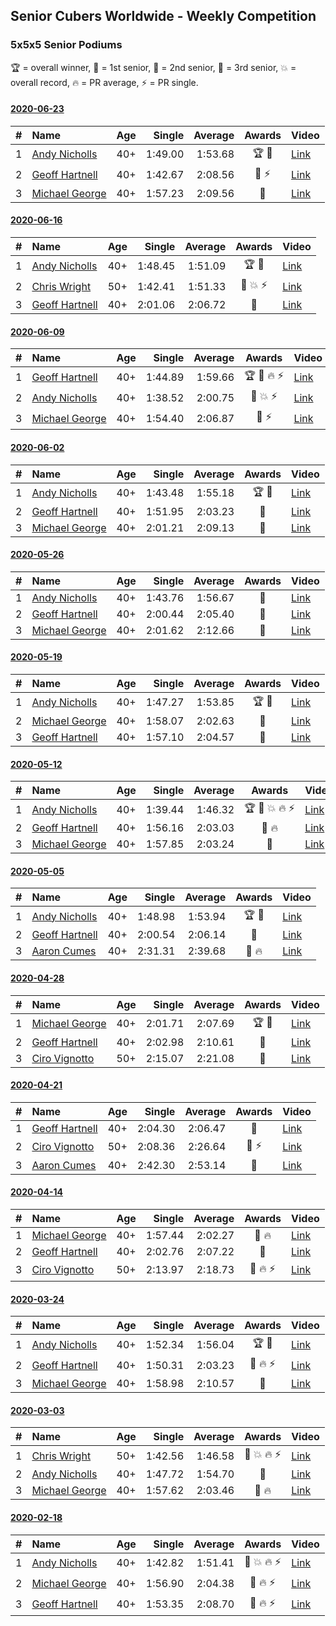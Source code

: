 ## Senior Cubers Worldwide - Weekly Competition
### 5x5x5 Senior Podiums
🏆 = overall winner, 🥇 = 1st senior, 🥈 = 2nd senior, 🥉 = 3rd senior, 💥 = overall record, 🔥 = PR average, ⚡ = PR single.

#### [2020-06-23](2020-06-23.md)

| # | Name | Age | Single | Average | Awards | Video |
| :--: | :-- | :--: | --: | --: | :--: | :-- |
| 1 | [<span style="white-space: nowrap">Andy Nicholls</span>](../../persons/andy_nicholls/555.md) | 40+ | 1:49.00 | 1:53.68 | <span style="white-space: nowrap">🏆 🥇</span> | [Link](https://www.facebook.com/events/268636114456043/permalink/280096353310019/) |
| 2 | [<span style="white-space: nowrap">Geoff Hartnell</span>](../../persons/geoff_hartnell/555.md) | 40+ | 1:42.67 | 2:08.56 | <span style="white-space: nowrap">🥈 ⚡</span> | [Link](https://www.facebook.com/events/268636114456043/permalink/270237950962526/) |
| 3 | [<span style="white-space: nowrap">Michael George</span>](../../persons/michael_george/555.md) | 40+ | 1:57.23 | 2:09.56 | 🥉 | [Link](https://www.facebook.com/events/268636114456043/permalink/281284263191228/) |

#### [2020-06-16](2020-06-16.md)

| # | Name | Age | Single | Average | Awards | Video |
| :--: | :-- | :--: | --: | --: | :--: | :-- |
| 1 | [<span style="white-space: nowrap">Andy Nicholls</span>](../../persons/andy_nicholls/555.md) | 40+ | 1:48.45 | 1:51.09 | <span style="white-space: nowrap">🏆 🥇</span> | [Link](https://www.facebook.com/events/256188575607890/permalink/258505805376167/) |
| 2 | [<span style="white-space: nowrap">Chris Wright</span>](../../persons/chris_wright/555.md) | 50+ | 1:42.41 | 1:51.33 | <span style="white-space: nowrap">🥈 💥 ⚡</span> | [Link](https://www.facebook.com/events/256188575607890/permalink/257123418847739/) |
| 3 | [<span style="white-space: nowrap">Geoff Hartnell</span>](../../persons/geoff_hartnell/555.md) | 40+ | 2:01.06 | 2:06.72 | 🥉 | [Link](https://www.facebook.com/events/256188575607890/permalink/257650645461683/) |

#### [2020-06-09](2020-06-09.md)

| # | Name | Age | Single | Average | Awards | Video |
| :--: | :-- | :--: | --: | --: | :--: | :-- |
| 1 | [<span style="white-space: nowrap">Geoff Hartnell</span>](../../persons/geoff_hartnell/555.md) | 40+ | 1:44.89 | 1:59.66 | <span style="white-space: nowrap">🏆 🥇 🔥 ⚡</span> | [Link](https://www.facebook.com/events/1130228284009045/permalink/1131991020499438/) |
| 2 | [<span style="white-space: nowrap">Andy Nicholls</span>](../../persons/andy_nicholls/555.md) | 40+ | 1:38.52 | 2:00.75 | <span style="white-space: nowrap">🥈 💥 ⚡</span> | [Link](https://www.facebook.com/events/1130228284009045/permalink/1131119780586562/) |
| 3 | [<span style="white-space: nowrap">Michael George</span>](../../persons/michael_george/555.md) | 40+ | 1:54.40 | 2:06.87 | <span style="white-space: nowrap">🥉 ⚡</span> | [Link](https://www.facebook.com/events/1130228284009045/permalink/1135087346856472/) |

#### [2020-06-02](2020-06-02.md)

| # | Name | Age | Single | Average | Awards | Video |
| :--: | :-- | :--: | --: | --: | :--: | :-- |
| 1 | [<span style="white-space: nowrap">Andy Nicholls</span>](../../persons/andy_nicholls/555.md) | 40+ | 1:43.48 | 1:55.18 | <span style="white-space: nowrap">🏆 🥇</span> | [Link](https://www.facebook.com/events/573401076937046/permalink/573751206902033/) |
| 2 | [<span style="white-space: nowrap">Geoff Hartnell</span>](../../persons/geoff_hartnell/555.md) | 40+ | 1:51.95 | 2:03.23 | 🥈 | [Link](https://www.facebook.com/events/573401076937046/permalink/575080210102466/) |
| 3 | [<span style="white-space: nowrap">Michael George</span>](../../persons/michael_george/555.md) | 40+ | 2:01.21 | 2:09.13 | 🥉 | [Link](https://www.facebook.com/events/573401076937046/permalink/575258266751327/) |

#### [2020-05-26](2020-05-26.md)

| # | Name | Age | Single | Average | Awards | Video |
| :--: | :-- | :--: | --: | --: | :--: | :-- |
| 1 | [<span style="white-space: nowrap">Andy Nicholls</span>](../../persons/andy_nicholls/555.md) | 40+ | 1:43.76 | 1:56.67 | 🥇 | [Link](https://www.facebook.com/events/637852836799991/permalink/639280209990587/) |
| 2 | [<span style="white-space: nowrap">Geoff Hartnell</span>](../../persons/geoff_hartnell/555.md) | 40+ | 2:00.44 | 2:05.40 | 🥈 | [Link](https://www.facebook.com/events/637852836799991/permalink/639012983350643/) |
| 3 | [<span style="white-space: nowrap">Michael George</span>](../../persons/michael_george/555.md) | 40+ | 2:01.62 | 2:12.66 | 🥉 | [Link](https://www.facebook.com/events/637852836799991/permalink/641058739812734/) |

#### [2020-05-19](2020-05-19.md)

| # | Name | Age | Single | Average | Awards | Video |
| :--: | :-- | :--: | --: | --: | :--: | :-- |
| 1 | [<span style="white-space: nowrap">Andy Nicholls</span>](../../persons/andy_nicholls/555.md) | 40+ | 1:47.27 | 1:53.85 | <span style="white-space: nowrap">🏆 🥇</span> | [Link](https://www.facebook.com/events/201300894172579/permalink/202113550757980/) |
| 2 | [<span style="white-space: nowrap">Michael George</span>](../../persons/michael_george/555.md) | 40+ | 1:58.07 | 2:02.63 | 🥈 | [Link](https://www.facebook.com/events/201300894172579/permalink/202491050720230/) |
| 3 | [<span style="white-space: nowrap">Geoff Hartnell</span>](../../persons/geoff_hartnell/555.md) | 40+ | 1:57.10 | 2:04.57 | 🥉 | [Link](https://www.facebook.com/events/201300894172579/permalink/202443604058308/) |

#### [2020-05-12](2020-05-12.md)

| # | Name | Age | Single | Average | Awards | Video |
| :--: | :-- | :--: | --: | --: | :--: | :-- |
| 1 | [<span style="white-space: nowrap">Andy Nicholls</span>](../../persons/andy_nicholls/555.md) | 40+ | 1:39.44 | 1:46.32 | <span style="white-space: nowrap">🏆 🥇 💥 🔥 ⚡</span> | [Link](https://www.facebook.com/events/276138643524223/permalink/276779116793509/) |
| 2 | [<span style="white-space: nowrap">Geoff Hartnell</span>](../../persons/geoff_hartnell/555.md) | 40+ | 1:56.16 | 2:03.03 | <span style="white-space: nowrap">🥈 🔥</span> | [Link](https://www.facebook.com/events/276138643524223/permalink/277677353370352/) |
| 3 | [<span style="white-space: nowrap">Michael George</span>](../../persons/michael_george/555.md) | 40+ | 1:57.85 | 2:03.24 | 🥉 | [Link](https://www.facebook.com/events/276138643524223/permalink/280314056440015/) |

#### [2020-05-05](2020-05-05.md)

| # | Name | Age | Single | Average | Awards | Video |
| :--: | :-- | :--: | --: | --: | :--: | :-- |
| 1 | [<span style="white-space: nowrap">Andy Nicholls</span>](../../persons/andy_nicholls/555.md) | 40+ | 1:48.98 | 1:53.94 | <span style="white-space: nowrap">🏆 🥇</span> | [Link](https://www.facebook.com/events/557526585195168/permalink/558596165088210/) |
| 2 | [<span style="white-space: nowrap">Geoff Hartnell</span>](../../persons/geoff_hartnell/555.md) | 40+ | 2:00.54 | 2:06.14 | 🥈 | [Link](https://www.facebook.com/events/557526585195168/permalink/559113201703173/) |
| 3 | [<span style="white-space: nowrap">Aaron Cumes</span>](../../persons/aaron_cumes/555.md) | 40+ | 2:31.31 | 2:39.68 | <span style="white-space: nowrap">🥉 🔥</span> | [Link](https://www.facebook.com/events/557526585195168/permalink/558964438384716/) |

#### [2020-04-28](2020-04-28.md)

| # | Name | Age | Single | Average | Awards | Video |
| :--: | :-- | :--: | --: | --: | :--: | :-- |
| 1 | [<span style="white-space: nowrap">Michael George</span>](../../persons/michael_george/555.md) | 40+ | 2:01.71 | 2:07.69 | <span style="white-space: nowrap">🏆 🥇</span> | [Link](https://www.facebook.com/events/543220986391837/permalink/545736689473600/) |
| 2 | [<span style="white-space: nowrap">Geoff Hartnell</span>](../../persons/geoff_hartnell/555.md) | 40+ | 2:02.98 | 2:10.61 | 🥈 | [Link](https://www.facebook.com/events/543220986391837/permalink/546335199413749/) |
| 3 | [<span style="white-space: nowrap">Ciro Vignotto</span>](../../persons/ciro_vignotto/555.md) | 50+ | 2:15.07 | 2:21.08 | 🥉 | [Link](https://www.facebook.com/events/543220986391837/permalink/543799589667310/) |

#### [2020-04-21](2020-04-21.md)

| # | Name | Age | Single | Average | Awards | Video |
| :--: | :-- | :--: | --: | --: | :--: | :-- |
| 1 | [<span style="white-space: nowrap">Geoff Hartnell</span>](../../persons/geoff_hartnell/555.md) | 40+ | 2:04.30 | 2:06.47 | 🥇 | [Link](https://www.facebook.com/events/538096063773916/permalink/542682863315236/) |
| 2 | [<span style="white-space: nowrap">Ciro Vignotto</span>](../../persons/ciro_vignotto/555.md) | 50+ | 2:08.36 | 2:26.64 | <span style="white-space: nowrap">🥈 ⚡</span> | [Link](https://www.facebook.com/ciro.vignotto/videos/10221784538578284/) |
| 3 | [<span style="white-space: nowrap">Aaron Cumes</span>](../../persons/aaron_cumes/555.md) | 40+ | 2:42.30 | 2:53.14 | 🥉 | [Link](https://www.facebook.com/events/538096063773916/permalink/539523343631188/) |

#### [2020-04-14](2020-04-14.md)

| # | Name | Age | Single | Average | Awards | Video |
| :--: | :-- | :--: | --: | --: | :--: | :-- |
| 1 | [<span style="white-space: nowrap">Michael George</span>](../../persons/michael_george/555.md) | 40+ | 1:57.44 | 2:02.27 | <span style="white-space: nowrap">🥇 🔥</span> | [Link](https://www.facebook.com/events/1400953806773430/permalink/1402162106652600/) |
| 2 | [<span style="white-space: nowrap">Geoff Hartnell</span>](../../persons/geoff_hartnell/555.md) | 40+ | 2:02.76 | 2:07.22 | 🥈 | [Link](https://www.facebook.com/events/1400953806773430/permalink/1403512099850934/) |
| 3 | [<span style="white-space: nowrap">Ciro Vignotto</span>](../../persons/ciro_vignotto/555.md) | 50+ | 2:13.97 | 2:18.73 | <span style="white-space: nowrap">🥉 🔥 ⚡</span> | [Link](https://www.facebook.com/events/1400953806773430/permalink/1402097503325727/) |

#### [2020-03-24](2020-03-24.md)

| # | Name | Age | Single | Average | Awards | Video |
| :--: | :-- | :--: | --: | --: | :--: | :-- |
| 1 | [<span style="white-space: nowrap">Andy Nicholls</span>](../../persons/andy_nicholls/555.md) | 40+ | 1:52.34 | 1:56.04 | <span style="white-space: nowrap">🏆 🥇</span> | [Link](https://www.facebook.com/events/5078365835514885/permalink/5098987150119420/) |
| 2 | [<span style="white-space: nowrap">Geoff Hartnell</span>](../../persons/geoff_hartnell/555.md) | 40+ | 1:50.31 | 2:03.23 | <span style="white-space: nowrap">🥈 🔥 ⚡</span> | [Link](https://www.facebook.com/events/5078365835514885/permalink/5101262129891922/) |
| 3 | [<span style="white-space: nowrap">Michael George</span>](../../persons/michael_george/555.md) | 40+ | 1:58.98 | 2:10.57 | 🥉 | [Link](https://www.facebook.com/events/5078365835514885/permalink/5095441573807311/) |

#### [2020-03-03](2020-03-03.md)

| # | Name | Age | Single | Average | Awards | Video |
| :--: | :-- | :--: | --: | --: | :--: | :-- |
| 1 | [<span style="white-space: nowrap">Chris Wright</span>](../../persons/chris_wright/555.md) | 50+ | 1:42.56 | 1:46.58 | <span style="white-space: nowrap">🥇 💥 🔥 ⚡</span> | [Link](https://www.facebook.com/events/2637344919882558/permalink/2639952702955113/) |
| 2 | [<span style="white-space: nowrap">Andy Nicholls</span>](../../persons/andy_nicholls/555.md) | 40+ | 1:47.72 | 1:54.70 | 🥈 | [Link](https://www.facebook.com/events/2637344919882558/permalink/2639058019711248/) |
| 3 | [<span style="white-space: nowrap">Michael George</span>](../../persons/michael_george/555.md) | 40+ | 1:57.62 | 2:03.46 | <span style="white-space: nowrap">🥉 🔥</span> | [Link](https://www.facebook.com/events/2637344919882558/permalink/2639967129620337/) |

#### [2020-02-18](2020-02-18.md)

| # | Name | Age | Single | Average | Awards | Video |
| :--: | :-- | :--: | --: | --: | :--: | :-- |
| 1 | [<span style="white-space: nowrap">Andy Nicholls</span>](../../persons/andy_nicholls/555.md) | 40+ | 1:42.82 | 1:51.41 | <span style="white-space: nowrap">🥇 💥 🔥 ⚡</span> | [Link](https://www.facebook.com/events/538921670053895/permalink/539067020039360/) |
| 2 | [<span style="white-space: nowrap">Michael George</span>](../../persons/michael_george/555.md) | 40+ | 1:56.90 | 2:04.38 | <span style="white-space: nowrap">🥈 🔥 ⚡</span> | [Link](https://www.facebook.com/events/538921670053895/permalink/539655733313822/) |
| 3 | [<span style="white-space: nowrap">Geoff Hartnell</span>](../../persons/geoff_hartnell/555.md) | 40+ | 1:53.35 | 2:08.70 | <span style="white-space: nowrap">🥉 🔥 ⚡</span> | [Link](https://www.facebook.com/events/538921670053895/permalink/540734073205988/) |


<!-- Global site tag (gtag.js) - Google Analytics -->
<script async src="https://www.googletagmanager.com/gtag/js?id=UA-86348435-3"></script>
<script>window.dataLayer = window.dataLayer || []; function gtag() {dataLayer.push(arguments);} gtag('js', new Date()); gtag('config', 'UA-86348435-3');</script>
